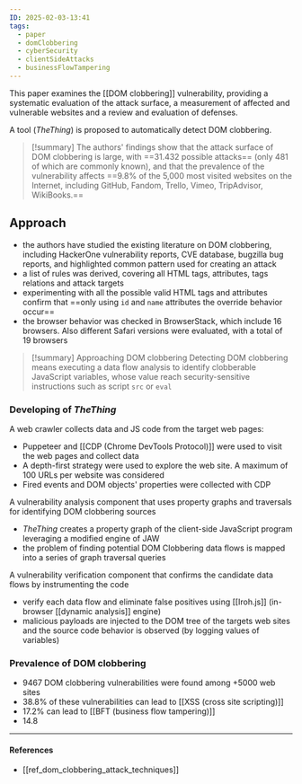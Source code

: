 ```yaml
---
ID: 2025-02-03-13:41
tags:
  - paper
  - domClobbering
  - cyberSecurity
  - clientSideAttacks
  - businessFlowTampering
---
```

This paper examines the [[DOM clobbering]] vulnerability, providing a systematic evaluation of the attack surface, a measurement of affected and vulnerable websites and a review and evaluation of defenses.

A tool (*TheThing*) is proposed to automatically detect DOM clobbering.

> [!summary]
> The authors' findings show that the attack surface of DOM clobbering is large, with ==31.432 possible attacks== (only 481 of which are commonly known), and that the prevalence of the vulnerability affects ==9.8% of the 5,000 most visited websites on the Internet, including GitHub, Fandom, Trello, Vimeo, TripAdvisor, WikiBooks.==

## Approach

- the authors have studied the existing literature on DOM clobbering, including HackerOne vulnerability reports, CVE database, bugzilla bug reports, and highlighted common pattern used for creating an attack
- a list of rules was derived, covering all HTML tags, attributes, tags relations and attack targets
- experimenting with all the possible valid HTML tags and attributes confirm that ==only using `id` and `name` attributes the override behavior occur==
- the browser behavior was checked in BrowserStack, which include 16 browsers. Also different Safari versions were evaluated, with a total of 19 browsers

> [!summary] Approaching DOM clobbering
> Detecting DOM clobbering means executing a data flow analysis to identify clobberable JavaScript variables, whose value reach security-sensitive instructions such as script `src` or `eval`

### Developing of *TheThing*

A web crawler collects data and JS code from the target web pages:
- Puppeteer and [[CDP (Chrome DevTools Protocol)]] were used to visit the web pages and collect data
- A depth-first strategy were used to explore the web site. A maximum of 100 URLs per website was considered
- Fired events and DOM objects' properties were collected with CDP

A vulnerability analysis component that uses property graphs and traversals for identifying DOM clobbering sources
- *TheThing* creates a property graph of the client-side JavaScript program leveraging a modified engine of JAW
- the problem of finding potential DOM Clobbering data flows is mapped into a series of graph traversal queries

 A vulnerability verification component that confirms the candidate data flows by instrumenting the code
 - verify each data flow and eliminate false positives using [[Iroh.js]] (in-browser [[dynamic analysis]] engine)
 - malicious payloads are injected to the DOM tree of the targets web sites and the source code behavior is observed (by logging values of variables)

### Prevalence of DOM clobbering

- 9467 DOM clobbering vulnerabilities were found among +5000 web sites
- 38.8% of these vulnerabilities can lead to [[XSS (cross site scripting)]]
- 17.2% can lead to [[BFT (business flow tampering)]]
- 14.8

---
#### References
- [[ref_dom_clobbering_attack_techniques]]